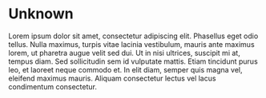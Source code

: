 # Unknown

Lorem ipsum dolor sit amet, consectetur adipiscing elit. Phasellus eget odio tellus. Nulla maximus, turpis vitae lacinia vestibulum, mauris ante maximus lorem, ut pharetra augue velit sed dui. Ut in nisi ultrices, suscipit mi at, tempus diam. Sed sollicitudin sem id vulputate mattis. Etiam tincidunt purus leo, et laoreet neque commodo et. In elit diam, semper quis magna vel, eleifend maximus mauris. Aliquam consectetur lectus vel lacus condimentum consectetur.
